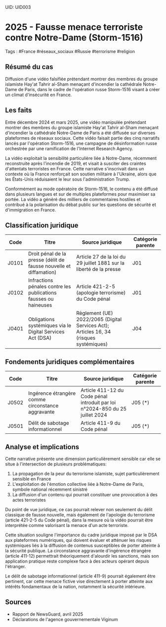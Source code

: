 UID: UID003

# 2025 - Fausse menace terroriste contre Notre-Dame (Storm-1516)
Tags : #France #réseaux_sociaux #Russie #terrorisme #religion

## Résumé du cas
Diffusion d'une vidéo falsifiée prétendant montrer des membres du groupe islamiste Hay'at Tahrir al-Sham menaçant d'incendier la cathédrale Notre-Dame de Paris, dans le cadre de l'opération russe Storm-1516 visant à créer un climat d'insécurité en France.

## Les faits
Entre décembre 2024 et mars 2025, une vidéo manipulée prétendant montrer des membres du groupe islamiste Hay'at Tahrir al-Sham menaçant d'incendier la cathédrale Notre-Dame de Paris a été diffusée sur diverses plateformes de réseaux sociaux. Cette vidéo faisait partie des cinq narratifs lancés par l'opération Storm-1516, une campagne de désinformation russe orchestrée par une ramification de l'Internet Research Agency.

La vidéo exploitait la sensibilité particulière liée à Notre-Dame, récemment reconstruite après l'incendie de 2019, et visait à susciter des craintes d'attentats terroristes en France. Cette narrative s'inscrivait dans un contexte où la France renforçait son soutien militaire à l'Ukraine, alors que les États-Unis réduisaient le leur sous l'administration Trump.

Conformément au mode opératoire de Storm-1516, le contenu a été diffusé dans plusieurs langues et sur de multiples plateformes pour maximiser sa portée. La vidéo a généré des milliers de commentaires hostiles et contribué à la polarisation du débat public sur les questions de sécurité et d'immigration en France.

## Classification juridique
| Code | Titre | Source juridique | Catégorie parente |
|------|-------|------------------|-------------------|
| J0101 | Droit pénal de la presse (délit de fausse nouvelle et diffamation) | Article 27 de la loi du 29 juillet 1881 sur la liberté de la presse | J01 |
| J0102 | Infractions pénales contre les publications fausses ou haineuses | Article 421-2-5 (apologie terrorisme) du Code pénal | J01 |
| J0401 | Obligations systémiques via le Digital Services Act (DSA) | Règlement (UE) 2022/2065 (Digital Services Act); Articles 16, 34 (risques systémiques) | J04 |

## Fondements juridiques complémentaires
| Code | Titre | Source juridique | Catégorie parente |
|------|-------|------------------|-------------------|
| J0502 | Ingérence étrangère comme circonstance aggravante | Article 411-12 du Code pénal introduit par loi n°2024-850 du 25 juillet 2024 | J05 (*) |
| J0501 | Délit de sabotage informationnel | Article 411-9 du Code pénal | J05 (*) |

## Analyse et implications
Cette narrative présente une dimension particulièrement sensible car elle se situe à l'intersection de plusieurs problématiques:

1. La propagation de la peur du terrorisme islamiste, sujet particulièrement sensible en France
2. L'exploitation de l'émotion collective liée à Notre-Dame de Paris, symbole national récemment sinistré
3. La diffusion d'un contenu qui pourrait constituer une provocation à des actes terroristes

Du point de vue juridique, ce cas pourrait relever non seulement du délit classique de fausse nouvelle, mais également de l'apologie du terrorisme (article 421-2-5 du Code pénal), dans la mesure où la vidéo pourrait être interprétée comme valorisant la menace d'un acte terroriste.

Cette situation souligne l'importance du cadre juridique imposé par le DSA aux plateformes numériques, qui doivent évaluer et atténuer les risques systémiques liés à la diffusion de contenus susceptibles de porter atteinte à la sécurité publique. La circonstance aggravante d'ingérence étrangère (article 411-12) permettrait théoriquement d'alourdir les sanctions, mais son application pratique reste complexe face à des acteurs opérant depuis l'étranger.

Le délit de sabotage informationnel (article 411-9) pourrait également être pertinent, car cette menace fictive vise directement à porter atteinte aux intérêts fondamentaux de la nation, notamment la sécurité intérieure.

## Sources
- Rapport de NewsGuard, avril 2025
- Déclarations de l'agence gouvernementale Viginum